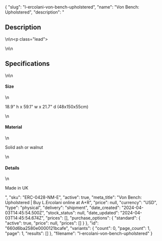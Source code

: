 {
  "slug": "l-ercolani-von-bench-upholstered",
  "name": "Von Bench: Upholstered",
  "description": "<h2>Description</h2>\n<!-- split -->\n<p class=\"lead\"> </p>\n<!-- split -->\n<h2>Specifications</h2>\n<!-- split -->\n<h4>Size</h4>\n<p>18.9\" h x 59.1\" w x 21.7\" d (48x150x55cm)</p>\n<h4>Material</h4>\n<p>Solid ash or walnut</p>\n<h4>Details</h4>\n<p>Made in UK</p>",
  "sku": "ERC-0428-NM-E",
  "active": true,
  "meta_title": "Von Bench: Upholstered | Buy L.Ercolani online at A+R",
  "price": null,
  "currency": "USD",
  "type": "physical",
  "delivery": "shipment",
  "date_created": "2024-04-03T14:45:54.500Z",
  "stock_status": null,
  "date_updated": "2024-04-03T14:45:54.674Z",
  "prices": [],
  "purchase_options": {
    "standard": {
      "active": true,
      "price": null,
      "prices": []
    }
  },
  "id": "660d6ba2580e0000121bcafe",
  "variants": {
    "count": 0,
    "page_count": 1,
    "page": 1,
    "results": []
  },
  "filename": "l-ercolani-von-bench-upholstered"
}